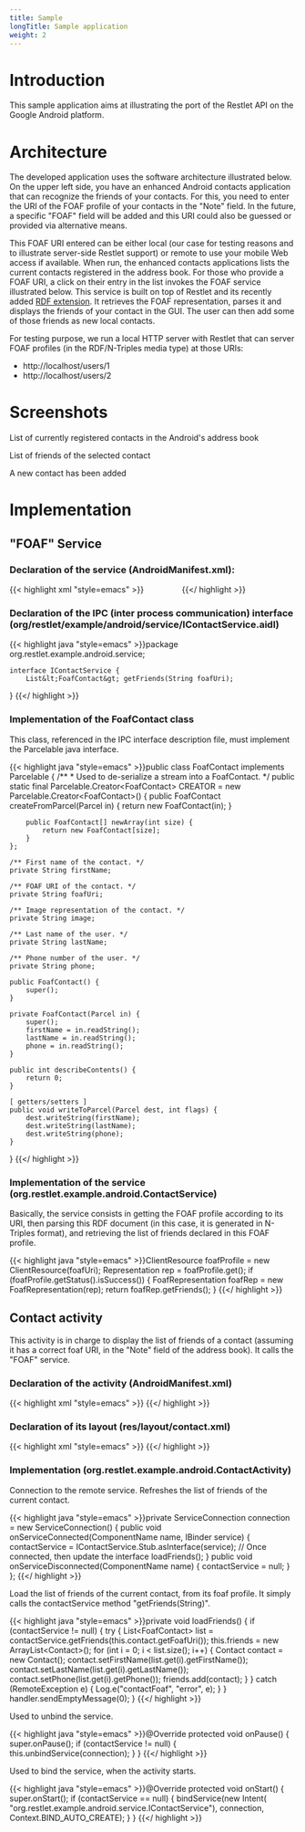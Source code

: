 ```yaml
---
title: Sample
longTitle: Sample application
weight: 2
---
```

# Introduction

This sample application aims at illustrating the port of the Restlet API
on the Google Android platform.

# Architecture

The developed application uses the software architecture illustrated
below. On the upper left side, you have an enhanced Android contacts
application that can recognize the friends of your contacts. For this,
you need to enter the URI of the FOAF profile of your contacts in the
"Note" field. In the future, a specific "FOAF" field will be added and
this URI could also be guessed or provided via alternative means.

This FOAF URI entered can be either local (our case for testing reasons
and to illustrate server-side Restlet support) or remote to use your
mobile Web access if available. When run, the enhanced contacts
applications lists the current contacts registered in the address book.
For those who provide a FOAF URI, a click on their entry in the list
invokes the FOAF service illustrated below. This service is built on top
of Restlet and its recently added [RDF
extension](../../extensions/rdf).
It retrieves the FOAF representation, parses it and displays the friends
of your contact in the GUI. The user can then add some of those friends
as new local contacts.

For testing purpose, we run a local HTTP server with Restlet that can
server FOAF profiles (in the RDF/N-Triples media type) at those URIs:

-   http://localhost/users/1
-   http://localhost/users/2

# Screenshots

List of currently registered contacts in the Android's address book

List of friends of the selected contact

A new contact has been added

# Implementation

## "FOAF" Service

### Declaration of the service (AndroidManifest.xml):

{{< highlight xml "style=emacs" >}}<service android:name=".service.ContactService" android:exported="true" android:enabled="true">
    <intent-filter>
        <action android:name="org.restlet.example.android.service.IContactService" />
    </intent-filter>
</service>
{{</ highlight >}}

### Declaration of the IPC (inter process communication) interface (org/restlet/example/android/service/IContactService.aidl)

{{< highlight java "style=emacs" >}}package org.restlet.example.android.service;

    interface IContactService {
        List&lt;FoafContact&gt; getFriends(String foafUri);
}
{{</ highlight >}}

### Implementation of the FoafContact class

This class, referenced in the IPC interface description file, must
implement the Parcelable java interface.

{{< highlight java "style=emacs" >}}public class FoafContact implements Parcelable {
    /**
     * Used to de-serialize a stream into a FoafContact.
     */
    public static final Parcelable.Creator&lt;FoafContact&gt; CREATOR = new Parcelable.Creator&lt;FoafContact&gt;() {
        public FoafContact createFromParcel(Parcel in) {
            return new FoafContact(in);
        }

        public FoafContact[] newArray(int size) {
            return new FoafContact[size];
        }
    };

    /** First name of the contact. */
    private String firstName;

    /** FOAF URI of the contact. */
    private String foafUri;

    /** Image representation of the contact. */
    private String image;

    /** Last name of the user. */
    private String lastName;

    /** Phone number of the user. */
    private String phone;

    public FoafContact() {
        super();
    }

    private FoafContact(Parcel in) {
        super();
        firstName = in.readString();
        lastName = in.readString();
        phone = in.readString();
    }

    public int describeContents() {
        return 0;
    }

    [ getters/setters ]
    public void writeToParcel(Parcel dest, int flags) {
        dest.writeString(firstName);
        dest.writeString(lastName);
        dest.writeString(phone);
    }
}
{{</ highlight >}}

### Implementation of the service (org.restlet.example.android.ContactService)

Basically, the service consists in getting the FOAF profile according to
its URI, then parsing this RDF document (in this case, it is generated
in N-Triples format), and retrieving the list of friends declared in
this FOAF profile.

{{< highlight java "style=emacs" >}}ClientResource foafProfile = new ClientResource(foafUri);
Representation rep = foafProfile.get();
if (foafProfile.getStatus().isSuccess()) {
    FoafRepresentation foafRep = new FoafRepresentation(rep);
    return foafRep.getFriends();
}
{{</ highlight >}}

## Contact activity

This activity is in charge to display the list of friends of a contact
(assuming it has a correct foaf URI, in the "Note" field of the address
book). It calls the "FOAF" service.

### Declaration of the activity (AndroidManifest.xml)

{{< highlight xml "style=emacs" >}}<activity android:name=".ContactActivity" android:label="@string/contact">
    <intent-filter>
    <category android:name="android.intent.category.DEFAULT" />
    <action android:name="org.restlet.android.example.CONTACT_DETAIL" />
    </intent-filter>
</activity>
{{</ highlight >}}

### Declaration of its layout (res/layout/contact.xml)

{{< highlight xml "style=emacs" >}}<?xml version="1.0" encoding="UTF-8"?>
<LinearLayout xmlns:android="http://schemas.android.com/apk/res/android"
    android:orientation="vertical" android:layout_width="fill_parent"
        android:layout_height="fill_parent">
    <ListView android:id="@android:id/list" android:layout_width="fill_parent"
        android:layout_height="fill_parent" android:layout_weight="1"
            android:drawSelectorOnTop="false" style="@style/contacts_list" />
    <TextView android:id="@+id/empty" android:layout_width="fill_parent"
            android:layout_height="fill_parent" style="@style/empty" android:text="" />
    <ImageView android:id="@+id/imagefoaf" android:src="@drawable/restletandroid"
        android:layout_width="fill_parent" android:layout_height="wrap_content"
            android:adjustViewBounds="true" />
</LinearLayout>
{{</ highlight >}}

### Implementation (org.restlet.example.android.ContactActivity)

Connection to the remote service. Refreshes the list of friends of the
current contact.

{{< highlight java "style=emacs" >}}private ServiceConnection connection = new ServiceConnection() {
    public void onServiceConnected(ComponentName name, IBinder service) {
        contactService = IContactService.Stub.asInterface(service);
        // Once connected, then update the interface
        loadFriends();
            }
    public void onServiceDisconnected(ComponentName name) {
        contactService = null;
    }
};
{{</ highlight >}}

Load the list of friends of the current contact, from its foaf profile.
It simply calls the contactService method "getFriends(String)".

{{< highlight java "style=emacs" >}}private void loadFriends() {
    if (contactService != null) {
        try {
            List&lt;FoafContact&gt; list = contactService.getFriends(this.contact.getFoafUri());
            this.friends = new ArrayList&lt;Contact&gt;();
            for (int i = 0; i &lt; list.size(); i++) {
                Contact contact = new Contact();
                contact.setFirstName(list.get(i).getFirstName());
                contact.setLastName(list.get(i).getLastName());
                        contact.setPhone(list.get(i).getPhone());
                friends.add(contact);
            }
        } catch (RemoteException e) {
            Log.e("contactFoaf", "error", e);
        }
    }
    handler.sendEmptyMessage(0);
}
{{</ highlight >}}

Used to unbind the service.

{{< highlight java "style=emacs" >}}@Override
protected void onPause() {
    super.onPause();
    if (contactService != null) {
        this.unbindService(connection);
    }
}
{{</ highlight >}}

Used to bind the service, when the activity starts.

{{< highlight java "style=emacs" >}}@Override
protected void onStart() {
    super.onStart();
    if (contactService == null) {
        bindService(new Intent(
                "org.restlet.example.android.service.IContactService"),
                connection, Context.BIND_AUTO_CREATE);
    }
}
{{</ highlight >}}
